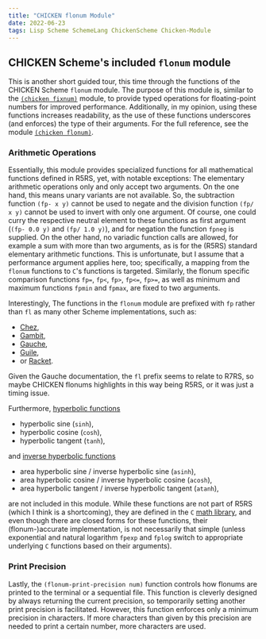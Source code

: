 ```yaml
---
title: "CHICKEN flonum Module"
date: 2022-06-23
tags: Lisp Scheme SchemeLang ChickenScheme Chicken-Module
---
```


## CHICKEN Scheme's included `flonum` module

This is another short guided tour, this time through the functions of the CHICKEN Scheme `flonum` module.
The purpose of this module is, similar to the [`(chicken fixnum)`](http://wiki.call-cc.org/man/5/Module%20(chicken%20fixnum)) module, to provide typed operations for floating-point numbers for improved performance.
Additionally, in my opinion, using these functions increases readability, as the use of these functions underscores (and enforces) the type of their arguments.
For the full reference, see the module [`(chicken flonum)`](http://wiki.call-cc.org/man/5/Module%20(chicken%20flonum)).

### Arithmetic Operations
Essentially, this module provides specialized functions for all mathematical functions defined in R5RS,
yet, with notable exceptions:
The elementary arithmetic operations only and only accept two arguments.
On the one hand, this means unary variants are not available.
So, the subtraction function `(fp- x y)` cannot be used to negate and the division function `(fp/ x y)` cannot be used to invert with only one argument.
Of course, one could curry the respective neutral element to these functions as first argument (`(fp- 0.0 y)` and `(fp/ 1.0 y)`),
and for negation the function `fpneg` is supplied.
On the other hand, no variadic function calls are allowed, for example a sum with more than two arguments,
as is for the (R5RS) standard elementary arithmetic functions.
This is unfortunate, but I assume that a performance argument applies here, too;
specifically, a mapping from the `flonum` functions to `C`'s functions is targeted.
Similarly, the flonum specific comparison functions `fp=`, `fp<`, `fp>`, `fp<=`, `fp>=`,
as well as minimum and maximum functions `fpmin` and `fpmax`, are fixed to two arguments.

Interestingly, The functions in the `flonum` module are prefixed with `fp` rather than `fl` as many other Scheme implementations,
such as:

* [Chez](https://scheme.com/tspl4/objects.html#g112),
* [Gambit](http://www.gambitscheme.org/latest/manual/#Flonum-specific-operations),
* [Gauche](https://practical-scheme.net/gauche/man/gauche-refe/R7RS-large.html#scheme_002eflonum-_002d-R7RS-flonum),
* [Guile](https://www.gnu.org/software/guile/manual/html_node/rnrs-arithmetic-flonums.html),
* or [Racket](https://docs.racket-lang.org/reference/flonums.html).

Given the Gauche documentation, the `fl` prefix seems to relate to R7RS, so maybe CHICKEN flonums highlights in this way being R5RS,
or it was just a timing issue.

Furthermore, [hyperbolic functions](https://en.wikipedia.org/wiki/Hyperbolic_functions)

* hyperbolic sine (`sinh`),
* hyperbolic cosine (`cosh`),
* hyperbolic tangent (`tanh`),

and [inverse hyperbolic functions](https://en.wikipedia.org/wiki/Inverse_hyperbolic_functions)

* area hyperbolic sine / inverse hyperbolic sine (`asinh`),
* area hyperbolic cosine / inverse hyperbolic cosine (`acosh`), 
* area hyperbolic tangent / inverse hyperbolic tangent (`atanh`),

are not included in this module.
While these functions are not part of R5RS (which I think is a shortcoming),
they are defined in the `C` [math library](https://cplusplus.com/reference/cmath/),
and even though there are closed forms for these functions, their (flonum-)accurate implementation,
is not necessarily that simple
(unless exponential and natural logarithm `fpexp` and `fplog` switch to appropriate underlying `C` functions based on their arguments).

### Print Precision
Lastly, the `(flonum-print-precision num)` function controls how flonums are printed to the terminal or a sequential file.
This function is cleverly designed by always returning the current precision,
so temporarily setting another print precision is facilitated.
However, this function enforces only a minimum precision in characters.
If more characters than given by this precision are needed to print a certain number, more characters are used.

